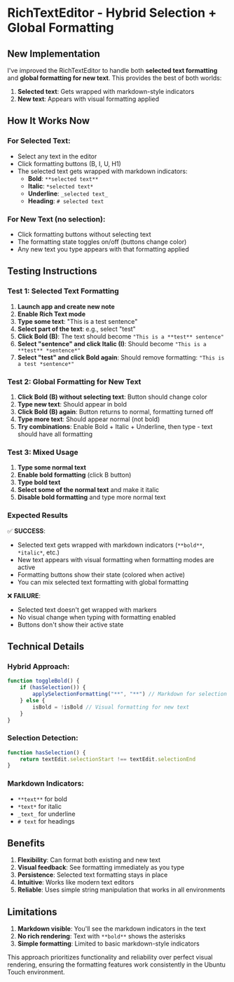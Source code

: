 # RichTextEditor - Hybrid Selection + Global Formatting

## New Implementation

I've improved the RichTextEditor to handle both **selected text formatting** and **global formatting for new text**. This provides the best of both worlds:

1. **Selected text**: Gets wrapped with markdown-style indicators 
2. **New text**: Appears with visual formatting applied

## How It Works Now

### For Selected Text:
- Select any text in the editor
- Click formatting buttons (B, I, U, H1)
- The selected text gets wrapped with markdown indicators:
  - **Bold**: `**selected text**`
  - **Italic**: `*selected text*`
  - **Underline**: `_selected text_`
  - **Heading**: `# selected text`

### For New Text (no selection):
- Click formatting buttons without selecting text
- The formatting state toggles on/off (buttons change color)
- Any new text you type appears with that formatting applied

## Testing Instructions

### Test 1: Selected Text Formatting

1. **Launch app and create new note**
2. **Enable Rich Text mode**
3. **Type some text**: "This is a test sentence"
4. **Select part of the text**: e.g., select "test"
5. **Click Bold (B)**: The text should become `"This is a **test** sentence"`
6. **Select "sentence" and click Italic (I)**: Should become `"This is a **test** *sentence*"`
7. **Select "**test**" and click Bold again**: Should remove formatting: `"This is a test *sentence*"`

### Test 2: Global Formatting for New Text

1. **Click Bold (B) without selecting text**: Button should change color
2. **Type new text**: Should appear in bold
3. **Click Bold (B) again**: Button returns to normal, formatting turned off
4. **Type more text**: Should appear normal (not bold)
5. **Try combinations**: Enable Bold + Italic + Underline, then type - text should have all formatting

### Test 3: Mixed Usage

1. **Type some normal text**
2. **Enable bold formatting** (click B button)
3. **Type bold text**
4. **Select some of the normal text** and make it italic
5. **Disable bold formatting** and type more normal text

### Expected Results

✅ **SUCCESS**:
- Selected text gets wrapped with markdown indicators (`**bold**`, `*italic*`, etc.)
- New text appears with visual formatting when formatting modes are active
- Formatting buttons show their state (colored when active)
- You can mix selected text formatting with global formatting

❌ **FAILURE**:
- Selected text doesn't get wrapped with markers
- No visual change when typing with formatting enabled
- Buttons don't show their active state

## Technical Details

### Hybrid Approach:
```qml
function toggleBold() {
    if (hasSelection()) {
        applySelectionFormatting("**", "**") // Markdown for selection
    } else {
        isBold = !isBold // Visual formatting for new text
    }
}
```

### Selection Detection:
```qml
function hasSelection() {
    return textEdit.selectionStart !== textEdit.selectionEnd
}
```

### Markdown Indicators:
- `**text**` for bold
- `*text*` for italic  
- `_text_` for underline
- `# text` for headings

## Benefits

1. **Flexibility**: Can format both existing and new text
2. **Visual feedback**: See formatting immediately as you type
3. **Persistence**: Selected text formatting stays in place
4. **Intuitive**: Works like modern text editors
5. **Reliable**: Uses simple string manipulation that works in all environments

## Limitations

1. **Markdown visible**: You'll see the markdown indicators in the text
2. **No rich rendering**: Text with `**bold**` shows the asterisks
3. **Simple formatting**: Limited to basic markdown-style indicators

This approach prioritizes functionality and reliability over perfect visual rendering, ensuring the formatting features work consistently in the Ubuntu Touch environment.
